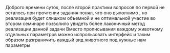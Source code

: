 Доброго времени суток, после второй практики вопросов по первой не осталось 
при прочтении задания понял, что оно выполнимо , но реализация будет слишком объемной и не оптимальной
участие во втором семинаре позволило увидеть более лаконичный метод реализации данной задачи
Вместо прописывания каждому животному отдельных параметров можно испрользовать интерфейс и 
таким образом разграничить каждый вид животного под нужные нам параметры
